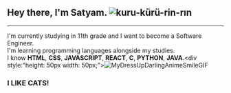 
## Hey there, I'm Satyam. ![kuru-kürü-rin-rın](https://github.com/user-attachments/assets/44a79b4e-102b-43f4-8573-75342df2a337 "kuru kuru🤭")
---
I'm currently studying in 11th grade and I want to become a Software Engineer.<br>
I'm learning programming languages alongside my studies.<br>
I know **HTML**, **CSS**, **JAVASCRIPT**, **REACT**, **C**, **PYTHON**, **JAVA**.<div style:"height: 50px width: 50px;">![MyDressUpDarlingAnimeSmileGIF](https://github.com/user-attachments/assets/eed7a8fe-3d53-4c7c-ad6e-1c212958619d)</div>
### I LIKE CATS!


